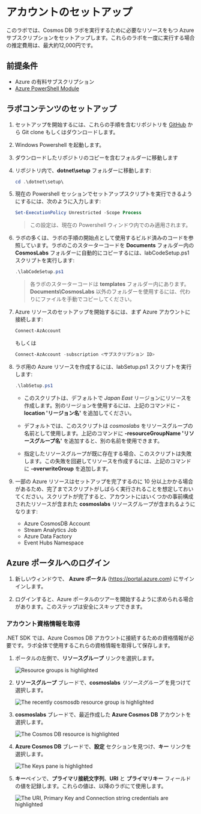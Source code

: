 # アカウントのセットアップ

このラボでは、Cosmos DB ラボを実行するために必要なリソースをもつ Azure サブスクリプションをセットアップします。これらのラボを一度に実行する場合の推定費用は、最大約12,000円です。

## 前提条件

- Azure の有料サブスクリプション
- [Azure PowerShell Module](https://docs.microsoft.com/ja-jp/powershell/azure/install-az-ps)

## ラボコンテンツのセットアップ

1. セットアップを開始するには、これらの手順を含むリポジトリを [GitHub](https://github.com/ymasaoka/labs/tree/ja-jp) から Git clone もしくはダウンロードします。

2. Windows Powershell を起動します。
3. ダウンロードしたリポジトリのコピーを含むフォルダーに移動します
4. リポジトリ内で、**dotnet\setup** フォルダーに移動します:

   ```powershell
   cd .\dotnet\setup\
   ```

5. 現在の Powershell セッションでセットアップスクリプトを実行できるようにするには、次のように入力します:

   ```powershell
   Set-ExecutionPolicy Unrestricted -Scope Process
   ```

   > この設定は、現在の Powershell ウィンドウ内でのみ適用されます。

6. ラボの多くは、ラボの手順の開始点として使用するビルド済みのコードを参照しています。ラボのこのスターターコードを **Documents** フォルダー内の **CosmosLabs** フォルダーに自動的にコピーするには、labCodeSetup.ps1 スクリプトを実行します:

   ```powershell
   .\labCodeSetup.ps1
   ```

   > 各ラボのスターターコードは **templates** フォルダー内にあります。**Documents\CosmosLabs** 以外のフォルダーを使用するには、代わりにファイルを手動でコピーしてください。

7. Azure リソースのセットアップを開始するには、まず Azure アカウントに接続します:

   ```powershell
   Connect-AzAccount
   ```

   もしくは

   ```powershell
   Connect-AzAccount -subscription <サブスクリプション ID>
   ```

8. ラボ用の Azure リソースを作成するには、labSetup.ps1 スクリプトを実行します:

   ```powershell
   .\labSetup.ps1
   ```

   - このスクリプトは、デフォルトで _Japan East_ リージョンにリソースを作成します。別のリージョンを使用するには、上記のコマンドに **-location 'リージョン名'** を追加してください。

   - デフォルトでは、このスクリプトは _cosmoslabs_ をリソースグループの名前として使用します。上記のコマンドに **-resourceGroupName 'リソースグループ名'** を追加すると、別の名前を使用できます。

   - 指定したリソースグループが既に存在する場合、このスクリプトは失敗します。この失敗を回避してリソースを作成するには、上記のコマンドに **-overwriteGroup** を追加します。

9. 一部の Azure リソースはセットアップを完了するのに 10 分以上かかる場合があるため、完了までスクリプトがしばらく実行されることを想定しておいてください。スクリプトが完了すると、アカウントにはいくつかの事前構成されたリソースが含まれた **cosmoslabs** リソースグループが含まれるようになります:

   - Azure CosmosDB Account
   - Stream Analytics Job
   - Azure Data Factory
   - Event Hubs Namespace

## Azure ポータルへのログイン

1. 新しいウィンドウで、 **Azure ポータル** (<https://portal.azure.com>) にサインインします。

1. ログインすると、Azure ポータルのツアーを開始するように求められる場合があります。このステップは安全にスキップできます。

### アカウント資格情報を取得

.NET SDK では、Azure Cosmos DB アカウントに接続するための資格情報が必要です。ラボ全体で使用するこれらの資格情報を取得して保存します。

1. ポータルの左側で、**リソースグループ** リンクを選択します。

   ![Resource groups is highlighted](../media/02-resource_groups.jpg "Select resource groups")

1. **リソースグループ** ブレードで、**cosmoslabs** _リソースグループ_ を見つけて選択します。

   ![The recently cosmosdb resource group is highlighted](../media/02-lab_resource_group.jpg "Select the CosmosDB resource group")

1. **cosmoslabs** ブレードで、最近作成した **Azure Cosmos DB** アカウントを選択します。

   ![The Cosmos DB resource is highlighted](../media/02-cosmos_resource.jpg "Select the Cosmos DB resource")

1. **Azure Cosmos DB** ブレードで、**設定** セクションを見つけ、**キー** リンクを選択します。

   ![The Keys pane is highlighted](../media/02-keys_pane.jpg "Select the Keys Pane")

1. **キー**ペインで、**プライマリ接続文字列**、**URI** と **プライマリキー** フィールドの値を記録します。これらの値は、以降のラボにて使用します。

   ![The URI, Primary Key and Connection string credentials are highlighted](../media/02-keys.jpg "Copy the URI, primary key and the connection string")
